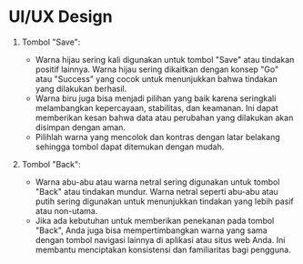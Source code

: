 # UI/UX Design

1. Tombol "Save":
   - Warna hijau sering kali digunakan untuk tombol "Save" atau tindakan positif lainnya. Warna hijau sering dikaitkan dengan konsep "Go" atau "Success" yang cocok untuk menunjukkan bahwa tindakan yang dilakukan berhasil.
   - Warna biru juga bisa menjadi pilihan yang baik karena seringkali melambangkan kepercayaan, stabilitas, dan keamanan. Ini dapat memberikan kesan bahwa data atau perubahan yang dilakukan akan disimpan dengan aman.
   - Pilihlah warna yang mencolok dan kontras dengan latar belakang sehingga tombol dapat ditemukan dengan mudah.

2. Tombol "Back":
   - Warna abu-abu atau warna netral sering digunakan untuk tombol "Back" atau tindakan mundur. Warna netral seperti abu-abu atau putih sering digunakan untuk menunjukkan tindakan yang lebih pasif atau non-utama.
   - Jika ada kebutuhan untuk memberikan penekanan pada tombol "Back", Anda juga bisa mempertimbangkan warna yang sama dengan tombol navigasi lainnya di aplikasi atau situs web Anda. Ini membantu menciptakan konsistensi dan familiaritas bagi pengguna.
